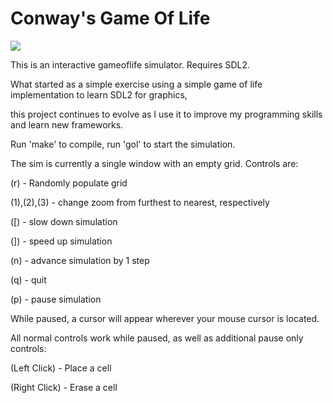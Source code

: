 # Conway's Game Of Life

![](https://github.com/khaledm99/gameoflife/blob/220ebfdeb2c77bed7233ef5d9127ae5356ae9171/Game%20of%20Life%20Demo.gif)

This is an interactive gameoflife simulator. Requires SDL2.

What started as a simple exercise using a simple game of life implementation to learn SDL2 for graphics,

this project continues to evolve as I use it to improve my programming skills and learn new frameworks.

Run 'make' to compile, run 'gol' to start the simulation.

The sim is currently a single window with an empty grid. Controls are:

(r) - Randomly populate grid

(1),(2),(3) - change zoom from furthest to nearest, respectively

([) - slow down simulation

(]) - speed up simulation

(n) - advance simulation by 1 step

(q) - quit

(p) - pause simulation

While paused, a cursor will appear wherever your mouse cursor is located. 

All normal controls work while paused, as well as additional pause only controls:

(Left Click) - Place a cell

(Right Click) - Erase a cell

